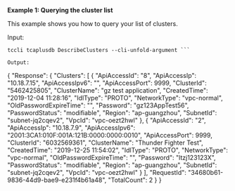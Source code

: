 **Example 1: Querying the cluster list**

This example shows you how to query your list of clusters.

Input: 

```
tccli tcaplusdb DescribeClusters --cli-unfold-argument ```

Output: 
```
{
    "Response": {
        "Clusters": [
            {
                "ApiAccessId": "8",
                "ApiAccessIp": "10.18.7.15",
                "ApiAccessIpv6": "",
                "ApiAccessPort": 9999,
                "ClusterId": "5462425805",
                "ClusterName": "gz test application",
                "CreatedTime": "2019-12-04 11:28:16",
                "IdlType": "PROTO",
                "NetworkType": "vpc-normal",
                "OldPasswordExpireTime": "",
                "Password": "gz123AppTest56",
                "PasswordStatus": "modifiable",
                "Region": "ap-guangzhou",
                "SubnetId": "subnet-jq2cqev2",
                "VpcId": "vpc-oezt2hwl"
            },
            {
                "ApiAccessId": "2",
                "ApiAccessIp": "10.18.7.9",
                "ApiAccessIpv6": "2001:3CA1:010F:001A:121B:0000:0000:0010",
                "ApiAccessPort": 9999,
                "ClusterId": "6032569361",
                "ClusterName": "Thunder Fighter Test",
                "CreatedTime": "2019-12-25 11:54:02",
                "IdlType": "PROTO",
                "NetworkType": "vpc-normal",
                "OldPasswordExpireTime": "",
                "Password": "ltzj123123X",
                "PasswordStatus": "modifiable",
                "Region": "ap-guangzhou",
                "SubnetId": "subnet-jq2cqev2",
                "VpcId": "vpc-oezt2hwl"
            }
        ],
        "RequestId": "34680b61-9836-44d9-bae9-e231f4b61a48",
        "TotalCount": 2
    }
}
```

